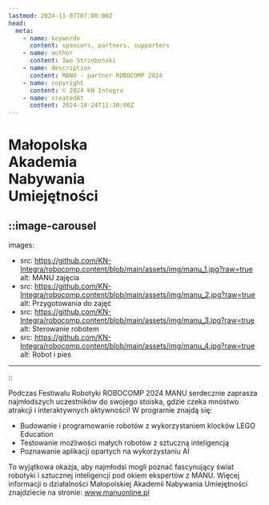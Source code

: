 ```yaml
---
lastmod: 2024-11-07T07:00:00Z
head:
  meta:
    - name: keywords
      content: sponsors, partners, supporters
    - name: author
      content: Iwo Strzeboński
    - name: description
      content: MANU - partner ROBOCOMP 2024
    - name: copyright
      content: © 2024 KN Integra
    - name: createdAt
      content: 2024-10-24T11:30:00Z
---
```


# Małopolska <br />Akademia <br />Nabywania <br />Umiejętności

<!-- markdownlint-disable MD003 MD013 -->
::image-carousel
---
images:
- src: https://github.com/KN-Integra/robocomp.content/blob/main/assets/img/manu_1.jpg?raw=true
  alt: MANU zajęcia
- src: https://github.com/KN-Integra/robocomp.content/blob/main/assets/img/manu_2.jpg?raw=true
  alt: Przygotowania do zajęć
- src: https://github.com/KN-Integra/robocomp.content/blob/main/assets/img/manu_3.jpg?raw=true
  alt: Sterowanie robotem
- src: https://github.com/KN-Integra/robocomp.content/blob/main/assets/img/manu_4.jpg?raw=true
  alt: Robot i pies
---
::
<!-- markdownlint-enable MD003 MD013 -->

Podczas Festiwalu Robotyki ROBOCOMP 2024 MANU serdecznie zaprasza najmłodszych uczestników do swojego stoiska, gdzie czeka mnóstwo atrakcji i interaktywnych aktywności! W programie znajdą się:
- Budowanie i programowanie robotów z wykorzystaniem klocków LEGO Education
- Testowanie możliwości małych robotów z sztuczną inteligencją
- Poznawanie aplikacji opartych na wykorzystaniu AI

To wyjątkowa okazja, aby najmłodsi mogli poznać fascynujący świat robotyki i sztucznej inteligencji pod okiem ekspertów z MANU. Więcej informacji o działalności Małopolskiej Akademii Nabywania Umiejętności znajdziecie na stronie: www.manuonline.pl
